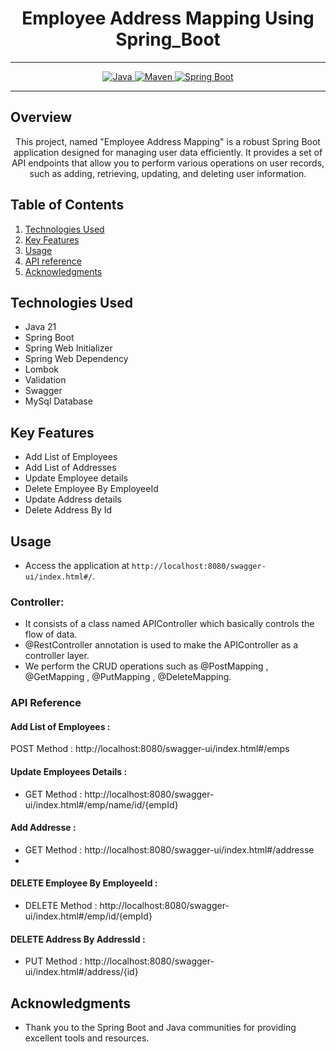 # <h1 align = "center"> Employee Address Mapping Using Spring_Boot </h1>
___ 
<p align="center">
<a href="Java url">
    <img alt="Java" src="https://img.shields.io/badge/Java->=8-darkblue.svg" />
</a>
<a href="Maven url" >
    <img alt="Maven" src="https://img.shields.io/badge/maven-3.1.3-brightgreen.svg" />
</a>
<a href="Spring Boot url" >
    <img alt="Spring Boot" src="https://img.shields.io/badge/Spring Boot-3.0.6-brightgreen.svg" />
</a>
</p>

---

<p align="left">

<!-- Project Description -->
## Overview
<p align="center">This project, named "Employee Address Mapping" is a robust Spring Boot application designed for managing user data efficiently. It provides a set of API endpoints that allow you to perform various operations on user records, such as adding, retrieving, updating, and deleting user information. 
</p>

<!-- Table of Contents -->
## Table of Contents
1. [Technologies Used](#technologies-used)
2. [Key Features](#key-features)
3. [Usage](#usage)
4. [API reference](#api-reference)
5. [Acknowledgments](#acknowledgments)
<!-- Technologies Used -->
## Technologies Used
- Java 21
- Spring Boot
- Spring Web Initializer
- Spring Web Dependency
- Lombok
- Validation
- Swagger
- MySql Database


<!-- Key Features -->
## Key Features
- Add List of Employees
- Add List of Addresses
- Update Employee details
- Delete Employee By EmployeeId
- Update Address details
- Delete Address By Id

<!-- Usage -->
## Usage
- Access the application at `http://localhost:8080/swagger-ui/index.html#/`.

### Controller:
- It consists of a class named APIController which basically controls the flow of data.
- @RestController annotation is used to make the APIController as a controller layer.
- We perform the CRUD operations such as @PostMapping , @GetMapping , @PutMapping , @DeleteMapping.

### API Reference

#### Add List of Employees :
POST Method :  http://localhost:8080/swagger-ui/index.html#/emps


#### Update Employees Details  :
- GET Method : http://localhost:8080/swagger-ui/index.html#/emp/name/id/{empId}

#### Add  Addresse :
- GET Method :  http://localhost:8080/swagger-ui/index.html#/addresse
-
#### DELETE Employee By EmployeeId :
- DELETE Method :   http://localhost:8080/swagger-ui/index.html#/emp/id/{empId}

#### DELETE Address By AddressId  :
- PUT Method :   http://localhost:8080/swagger-ui/index.html#/address/{id}




 <!-- Acknowledgments -->
## Acknowledgments
- Thank you to the Spring Boot and Java communities for providing excellent tools and resources.


